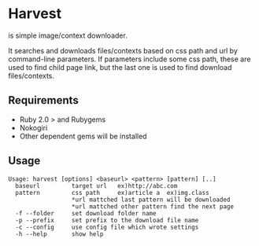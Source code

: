 # Harvest
is simple image/context downloader.

It searches and downloads files/contexts based on css path and url by command-line parameters.
If parameters include some css path, these are used to find child page link, but the last one 
is used to find download files/contexts.

## Requirements
   * Ruby 2.0 > and Rubygems
   * Nokogiri
   * Other dependent gems will be installed

## Usage
    Usage: harvest [options] <baseurl> <pattern> [pattern] [..]
      baseurl         target url   ex)http://abc.com
      pattern         css path     ex)article a  ex)img.class
                      *url mattched last pattern will be downloaded
                      *url mattched other pattern find the next page
      -f --folder     set download folder name
      -p --prefix     set prefix to the download file name
      -c --config     use config file which wrote settings
      -h --help       show help



